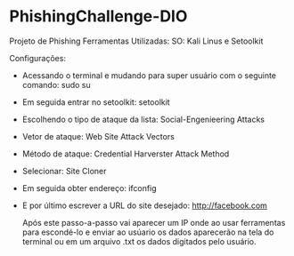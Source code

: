 # PhishingChallenge-DIO
Projeto de Phishing
Ferramentas Utilizadas:
SO: Kali Linus e Setoolkit

Configurações:
- Acessando o terminal e mudando para super usuário com o seguinte comando: sudo su
- Em seguida entrar no setoolkit: setoolkit
- Escolhendo o tipo de ataque da lista: Social-Engenieering Attacks
- Vetor de ataque: Web Site Attack Vectors
- Método de ataque: Credential Harverster Attack Method
- Selecionar: Site Cloner
- Em seguida obter endereço: ifconfig
- E por último escrever a URL do site desejado: http://facebook.com

  Após este passo-a-passo vai aparecer um IP onde ao usar ferramentas para escondé-lo e enviar ao usúario os dados aparecerão na tela do terminal ou em um arquivo .txt os dados digitados pelo usuário.
